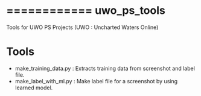 ============
uwo_ps_tools
============

Tools for UWO PS Projects
(UWO : Uncharted Waters Online)

# Tools
- make_training_data.py
: Extracts training data from screenshot and label file.
- make_label_with_ml.py
: Make label file for a screenshot by using learned model.
